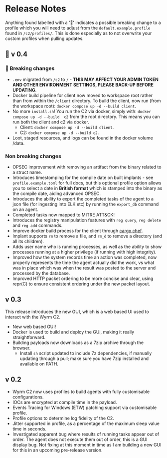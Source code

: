 # Release Notes

Anything found labelled with a '&#128679;' indicates a possible breaking change to a profile which you will need to adjust from
the `default.example.profile` found in `/c2/profiles/`. This is done especially as to not overwrite your custom profiles when
pulling updates.

## &#128679; v 0.4

### &#128679; Breaking changes

- `.env` migrated from `/c2` to `/` - **THIS MAY AFFECT YOUR ADMIN TOKEN AND OTHER ENVIRONMENT SETTINGS, PLEASE BACK-UP BEFORE UPDATING**.
- Docker build pipeline for client now moved to workspace root rather than from within the `/client` directory. To build the client, now run (from the workspace root): `docker compose up -d --build client`.
- No more `install.sh`! You run the C2 via docker, simply with: `docker compose up -d --build  c2` from the root directory. This means you can run both the client and c2 via docker.
  - Client: `docker compose up -d --build client`.
  - C2: `docker compose up -d --build c2`.
- Loot, staged resources, and logs can be found in the docker volume /data.

### Non breaking changes

- OPSEC improvement with removing an artifact from the binary related to a struct name.
- Introduces timestomping for the compile date on built implants - see `profile.example.toml` for full docs, but this optional profile option allows you to select a date in **British format** which is stamped into the binary as the compile date, aiding advanced OPSEC.
- Introduces the ability to export the completed tasks of the agent to a json file (for ingesting into ELK etc) by running the `export_db` command on an agent.
- Completed tasks now mapped to MITRE ATT&CK!
- Introduces the registry manipulation features with `reg query`, `reg delete` and `reg add` commands.
- Improve docker build process for the client through [cargo chef](https://lpalmieri.com/posts/fast-rust-docker-builds/).
- Implant supports `rm` to remove a file, and `rm_d` to remove a directory (and all its children).
- Adds user name who is running processes, as well as the ability to show processes running at a higher privilege (if running with high integrity).
- Improved how the system records time an action was completed, now properly represents the time the agent actually did the work, vs what was in place which was when the result was posted to the server and processed by the database.
- Improved HTTP packet ordering to be more concise and clear, using repr(C) to ensure consistent ordering under the new packet layout.

## v 0.3

This release introduces the new GUI, which is a web based UI used to interact with the Wyrm C2.

- New web based GUI!
- Docker is used to build and deploy the GUI, making it really straightforward.
- Building payloads now downloads as a 7zip archive through the browser.
  - Install `sh` script updated to include 7z dependencies, if manually updating through a pull; make sure you have 7zip installed and available on PATH.

## v 0.2

- Wyrm C2 now uses profiles to build agents with fully customisable configurations.
- IOCs are encrypted at compile time in the payload.
- Events Tracing for Windows (ETW) patching support via customisable profile.
- Profile options to determine log fidelity of the C2.
- Jitter supported in profile, as a percentage of the maximum sleep value time in seconds.
- Investigated apparent bug where results of running tasks appear out of order. The agent does not execute them out of order, this is a GUI display bug. Not fixing at this moment in time as I am building a new GUI for this in an upcoming pre-release version.
